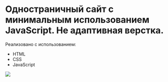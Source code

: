 # Одностраничный сайт с минимальным использованием JavaScript. Не адаптивная верстка. 
Реализовано с использованием:
* HTML
* CSS
* JavaScript

![](https://github.com/AnnaAlexandrova1/site-about-education/tree/master/forGIT.png)
